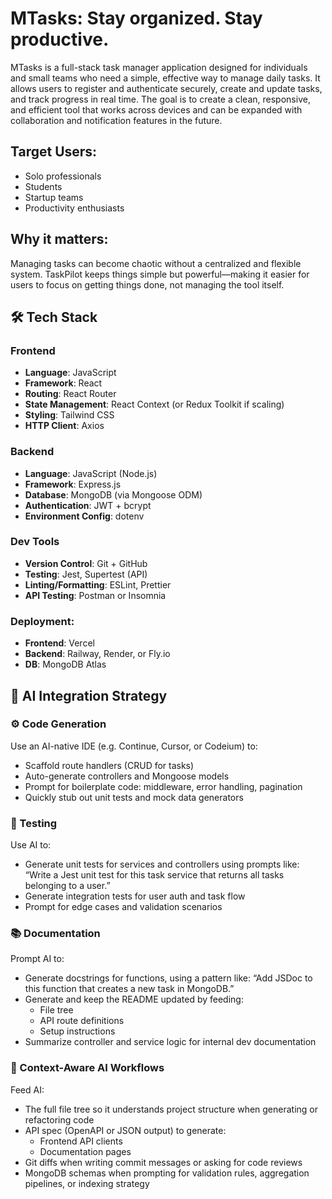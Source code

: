 # MTasks: Stay organized. Stay productive.

MTasks is a full-stack task manager application designed for individuals and small teams who need a simple, effective way to manage daily tasks. It allows users to register and authenticate securely, create and update tasks, and track progress in real time. The goal is to create a clean, responsive, and efficient tool that works across devices and can be expanded with collaboration and notification features in the future.

## Target Users:
- Solo professionals
- Students
- Startup teams
- Productivity enthusiasts

## Why it matters:
Managing tasks can become chaotic without a centralized and flexible system. TaskPilot keeps things simple but powerful—making it easier for users to focus on getting things done, not managing the tool itself.

## 🛠️ Tech Stack

### Frontend
- **Language**: JavaScript
- **Framework**: React
- **Routing**: React Router
- **State Management**: React Context (or Redux Toolkit if scaling)
- **Styling**: Tailwind CSS
- **HTTP Client**: Axios

### Backend
- **Language**: JavaScript (Node.js)
- **Framework**: Express.js
- **Database**: MongoDB (via Mongoose ODM)
- **Authentication**: JWT + bcrypt
- **Environment Config**: dotenv

### Dev Tools
- **Version Control**: Git + GitHub
- **Testing**: Jest, Supertest (API)
- **Linting/Formatting**: ESLint, Prettier
- **API Testing**: Postman or Insomnia

### Deployment:
- **Frontend**: Vercel
- **Backend**: Railway, Render, or Fly.io
- **DB**: MongoDB Atlas

## 🧠 AI Integration Strategy

### ⚙️ Code Generation
Use an AI-native IDE (e.g. Continue, Cursor, or Codeium) to:
- Scaffold route handlers (CRUD for tasks)
- Auto-generate controllers and Mongoose models
- Prompt for boilerplate code: middleware, error handling, pagination
- Quickly stub out unit tests and mock data generators

### 🧪 Testing
Use AI to:
- Generate unit tests for services and controllers using prompts like:
  “Write a Jest unit test for this task service that returns all tasks belonging to a user.”
- Generate integration tests for user auth and task flow
- Prompt for edge cases and validation scenarios

### 📚 Documentation
Prompt AI to:
- Generate docstrings for functions, using a pattern like:
  “Add JSDoc to this function that creates a new task in MongoDB.”
- Generate and keep the README updated by feeding:
  - File tree
  - API route definitions
  - Setup instructions
- Summarize controller and service logic for internal dev documentation

### 🧠 Context-Aware AI Workflows
Feed AI:
- The full file tree so it understands project structure when generating or refactoring code
- API spec (OpenAPI or JSON output) to generate:
  - Frontend API clients
  - Documentation pages
- Git diffs when writing commit messages or asking for code reviews
- MongoDB schemas when prompting for validation rules, aggregation pipelines, or indexing strategy